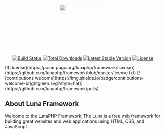  <p align="center"><img src="https://avatars3.githubusercontent.com/u/59028537?s=400&u=c48f42d3b05f3f8c83c2ba916aa9277ebe90dc3d&v=4" width="150"></p>

<p align="center">
<a href="https://travis-ci.org/lunaphp/framework"><img src="https://travis-ci.org/lunaphp/framework.svg" alt="Build Status"></a>
<a href="https://packagist.org/packages/lunaphp/framework"><img src="https://poser.pugx.org/lunaphp/framework/d/total.svg" alt="Total Downloads"></a>
<a href="https://packagist.org/packages/lunaphp/framework"><img src="https://poser.pugx.org/lunaphp/framework/v/stable.svg" alt="Latest Stable Version"></a>
<a href="https://packagist.org/packages/lunaphp/framework"><img src="https://poser.pugx.org/lunaphp/framework/license.svg" alt="License"></a>
</p>
[![License](https://poser.pugx.org/lunaphp/framework/license)](https://github.com/lunaphp/framework/blob/master/license.txt)
[![contributions welcome](https://img.shields.io/badge/contributions-welcome-brightgreen.svg?style=flat)](https://github.com/lunaphp/framework/pulls)

## About Luna Framework

Welcome to the LunaPHP Framework,
The Luna is a free web framework for building great websites and web applications using HTML, CSS, and JavaScript.
